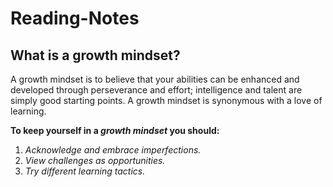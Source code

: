 # Reading-Notes


## **What is a growth mindset?**
A growth mindset is to believe that your abilities can be enhanced and developed through perseverance and effort; intelligence and talent are simply good starting points. A growth mindset is synonymous with a love of learning.

**To keep yourself in a _growth mindset_ you should:**
1. *Acknowledge and embrace imperfections.*
2. *View challenges as opportunities.*
3. *Try different learning tactics.*
